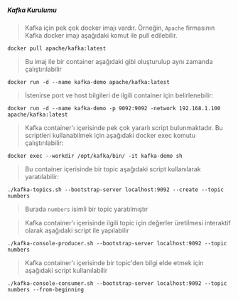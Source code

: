 ##### Kafka Kurulumu

>Kafka için pek çok docker imajı vardır. Örneğin, `Apache` firmasının Kafka docker imajı aşağıdaki komut ile pull edilebilir.

```
docker pull apache/kafka:latest
```

>Bu imaj ile bir container aşağıdaki gibi oluşturulup aynı zamanda çalıştırılabilir

```
docker run -d --name kafka-demo apache/kafka:latest
```

>İstenirse port ve host bilgileri de ilgili container için belirlenebilir:

```
docker run -d --name kafka-demo -p 9092:9092 -network 192.168.1.100 apache/kafka:latest
```
>Kafka container'ı içerisinde pek çok yararlı script bulunmaktadır. Bu scriptleri kullanabilmek için aşağıdaki docker exec komutu çalıştırılabilir:
```
docker exec --workdir /opt/kafka/bin/ -it kafka-demo sh
```



>Bu container içerisinde bir topic aşağıdaki script kullanılarak yaratılabilir:

```
./kafka-topics.sh --bootstrap-server localhost:9092 --create --topic numbers
```

>Burada `numbers` isimli bir topic yaratılmıştır 

>Kafka container'ı içerisinde ilgili topic için değerler üretilmesi interaktif olarak aşağıdaki script ile yapılabilir


```
./kafka-console-producer.sh --bootstrap-server localhost:9092 --topic numbers
```


>Kafka container'ı içerisinde bir topic'den bilgi elde etmek için aşağıdaki script kullanılabilir

```
./kafka-console-consumer.sh --bootstrap-server localhost:9092 --topic numbers --from-beginning
```


